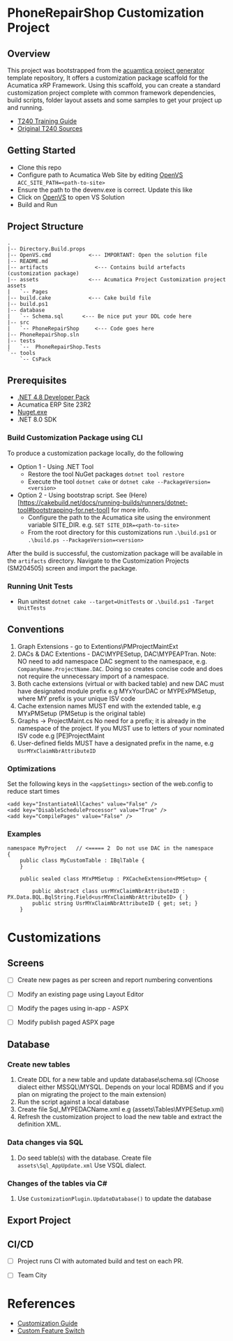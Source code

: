 # PhoneRepairShop Customization Project

## Overview
This project was bootstrapped from the [acuamtica project generator](https://github.com/russki007/acumatica-project-generator) template repository, It offers a customization package scaffold for the Acumatica xRP Framework. Using this scaffold, you can create a standard customization project complete with common framework dependencies, build scripts, folder layout assets and some samples
to get your project up and running.

- [T240 Training Guide](https://training.acumatica.com/University/T240/)
- [Original T240 Sources](https://github.com/Acumatica/Help-and-Training-Examples/tree/9520d42b14c9ce8d4791517804db119c2a73ca13/Customization/T240)

## Getting Started
- Clone this repo
- Configure path to Acumatica Web Site by editing [OpenVS](OpenVS.bat) `ACC_SITE_PATH=<path-to-site>`
- Ensure the path to the devenv.exe is correct. Update this like
- Click on [OpenVS](OpenVS.bat) to open VS Solution
- Build and Run

## Project Structure
```
.
|-- Directory.Build.props
|-- OpenVS.cmd			  <--- IMPORTANT: Open the solution file
|-- README.md
|-- artifacts			    <--- Contains build artefacts (customization package)
|-- assets			      <--- Acumatica Project Customization project assets
|   `-- Pages
|-- build.cake			  <--- Cake build file
|-- build.ps1
|-- database
|   `-- Schema.sql		<--- Be nice put your DDL code here
|-- src
|   `-- PhoneRepairShop     <--- Code goes here
|-- PhoneRepairShop.sln
|-- tests
|   `--  PhoneRepairShop.Tests
`-- tools
    `-- CsPack
```

## Prerequisites
* [.NET 4.8 Developer Pack](https://dotnet.microsoft.com/download/dotnet-framework/net48)
* Acumatica ERP Site 23R2
* [Nuget.exe](https://www.nuget.org/downloads)
* .NET 8.0 SDK


### Build Customization Package using CLI
To produce a customization package locally, do the following
- Option 1 -  Using .NET Tool
  - Restore the tool NuGet packages `dotnet tool restore`
  - Execute the tool `dotnet cake` or `dotnet cake --PackageVersion=<version>`
- Option 2 - Using bootstrap script. See (Here)[https://cakebuild.net/docs/running-builds/runners/dotnet-tool#bootstrapping-for.net-tool] for more info.
  - Configure the path to the Acumatica site using the environment variable SITE_DIR. e.g. `SET SITE_DIR=<path-to-site>`
  - From the root directory for this customizations run `.\build.ps1` or `.\build.ps --PackageVersion=<version>`

 After the build is successful, the customization package will be available in the `artifacts` directory.  Navigate to the Customization Projects (SM204505) screen and import the package.

### Running Unit Tests
- Run unitest `dotnet cake --target=UnitTests` or `.\build.ps1 -Target UnitTests`

## Conventions
1. Graph Extensions - go to Extentions\PMProjectMaintExt
2. DACs & DAC Extentions -  DAC\MYPESetup, DAC\MYPEAPTran.  Note: NO need to add namespace DAC segment to the namespace, e.g. `CompanyName.ProjectName.DAC`. Doing so creates concise code and does not require the unnecessary import of a namespace.
3. Both cache extensions (virtual or with backed table) and new DAC must have designated module prefix e.g MYxYourDAC or MYPExPMSetup, where MY prefix is your unique ISV code
4. Cache extension names MUST end with the extended table, e.g MYxPMSetup (PMSetup is the original table)
5. Graphs -> ProjectMaint.cs No need for a prefix; it is already in the namespace of the project. If you MUST use to letters of your nominated ISV code e.g [PE]ProjectMaint
6. User-defined fields MUST have a designated prefix in the name, e.g `UsrMYxClaimNbrAttributeID`

### Optimizations
Set the following keys in the `<appSettings>` section of the web.config to reduce start times
```
<add key="InstantiateAllCaches" value="False" />
<add key="DisableScheduleProcessor" value="True" />
<add key="CompilePages" value="False" />
```


### Examples

```
namespace MyProject   // <===== 2  Do not use DAC in the namespace
{
	public class MyCustomTable : IBqlTable {
	}

    public sealed class MYxPMSetup : PXCacheExtension<PMSetup> {

        public abstract class usrMYxClaimNbrAttributeID : PX.Data.BQL.BqlString.Field<usrMYxClaimNbrAttributeID> { }
        public string UsrMYxClaimNbrAttributeID { get; set; }
    }

```

# Customizations
## Screens

- [ ] Create new pages as per screen and report numbering conventions
- [ ] Modify an existing page using Layout Editor
- [ ] Modify the pages using in-app - ASPX
- [ ] Modify publish paged ASPX page


## Database

### Create new tables

1. Create DDL for a new table and update database\schema.sql (Choose dialect either MSSQL\MYSQL.  Depends on your local RDBMS and if you plan on migrating the project to the main extension)
2. Run the script against a local database
3. Create file Sql_MYPEDACName.xml e.g (assets\Tables\MYPESetup.xml)
4. Refresh the customization project to load the new table and extract the definition XML.

### Data changes via SQL
 1. Do seed table(s) with the database. Create file `assets\Sql_AppUpdate.xml` Use VSQL dialect.

### Changes of the tables via C#

1. Use `CustomizationPlugin.UpdateDatabase()` to update the database


## Export Project

## CI/CD
- [ ] Project runs CI with automated build and test on each PR.
- [ ] Team City


# References

- [Customization Guide](https://help-2021r1.acumatica.com/(W(1))/Help?ScreenId=ShowWiki&pageid=316b14fa-f406-4788-993c-7b043b1c5bd9)
- [Custom Feature Switch](https://help-2021r1.acumatica.com/(W(1))/Help?ScreenId=ShowWiki&pageid=8285172e-d3b1-48d9-bcc1-5d20e39cc3f0)

